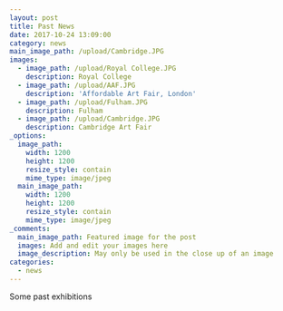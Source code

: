 ```yaml
---
layout: post
title: Past News
date: 2017-10-24 13:09:00
category: news
main_image_path: /upload/Cambridge.JPG
images:
  - image_path: /upload/Royal College.JPG
    description: Royal College
  - image_path: /upload/AAF.JPG
    description: 'Affordable Art Fair, London'
  - image_path: /upload/Fulham.JPG
    description: Fulham
  - image_path: /upload/Cambridge.JPG
    description: Cambridge Art Fair
_options:
  image_path:
    width: 1200
    height: 1200
    resize_style: contain
    mime_type: image/jpeg
  main_image_path:
    width: 1200
    height: 1200
    resize_style: contain
    mime_type: image/jpeg
_comments:
  main_image_path: Featured image for the post
  images: Add and edit your images here
  image_description: May only be used in the close up of an image
categories:
  - news
---
```



Some past exhibitions